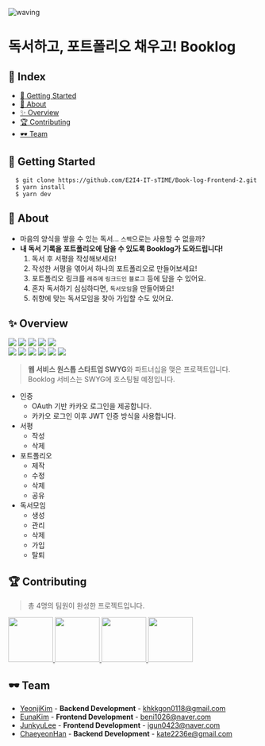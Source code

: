 ![waving](https://capsule-render.vercel.app/api?type=waving&height=200&text=Booklog&fontAlign=70&fontAlignY=35&color=gradient)

# 독서하고, 포트폴리오 채우고! Booklog

## 🎉 Index
- [🎊 Getting Started](#-getting-started)
- [🎠 About](#-about)
- [✨ Overview](#-overview)
- [🏆 Contributing](#-contributing)
- [🕶 Team](#-team)

## 🎊 Getting Started

```
  $ git clone https://github.com/E2I4-IT-sTIME/Book-log-Frontend-2.git
  $ yarn install
  $ yarn dev
```

## 🎠 About

- 마음의 양식을 쌓을 수 있는 독서... `스펙`으로는 사용할 수 없을까?
- **내 독서 기록을 포트폴리오에 담을 수 있도록 Booklog가 도와드립니다!**
  1. 독서 후 서평을 작성해보세요!
  2. 작성한 서평을 엮어서 하나의 포트폴리오로 만들어보세요!
  3. 포트폴리오 링크를 `레쥬메` `링크드인` `블로그` 등에 담을 수 있어요.
  4. 혼자 독서하기 심심하다면, `독서모임`을 만들어봐요!
  5. 취향에 맞는 독서모임을 찾아 가입할 수도 있어요.

## ✨ Overview

<img src="https://img.shields.io/badge/TypeScript-3178C6?style=plastic-square&logo=TypeScript&logoColor=white"/> <img src="https://img.shields.io/badge/Next.js-000000?style=plastic-square&logo=Next.js&logoColor=white"/> <img src="https://img.shields.io/badge/axios-5A29E4?style=plastic-square&logo=axios&logoColor=white"/> <img src="https://img.shields.io/badge/recoil-007AF4?style=plastic-square&logo=redux&logoColor=white"/> <img src="https://img.shields.io/badge/Figma-F24E1E?style=plastic&logo=Figma&logoColor=white"/><br/>
<img src="https://img.shields.io/badge/Spring Boot-6DB33F?style=plastic-square&logo=Spring Boot&logoColor=white"/> <img src="https://img.shields.io/badge/MySQL-4479A1?style=plastic-square&logo=MySQL&logoColor=white"/> <img src="https://img.shields.io/badge/Gradle-02303A?style=plastic-square&logo=Gradle&logoColor=white"/> <img src="https://img.shields.io/badge/Amazon RDS-527FFF?style=plastic-square&logo=Amazon RDS&logoColor=white"/> <img src="https://img.shields.io/badge/Amazon EC2-FF9900?style=plastic-square&logo=Amazon EC2&logoColor=white"/> <img src="https://img.shields.io/badge/NGINX-009639?style=plastic-square&logo=NGINX&logoColor=white"/>

> **웹 서비스 원스톱 스타트업 SWYG**와 파트너십을 맺은 프로젝트입니다.<br/>
> Booklog 서비스는 SWYG에 호스팅될 예정입니다.

- 인증
  - OAuth 기반 카카오 로그인을 제공합니다.
  - 카카오 로그인 이후 JWT 인증 방식을 사용합니다.
- 서평
  - 작성
  - 삭제
- 포트폴리오
  - 제작
  - 수정
  - 삭제
  - 공유
- 독서모임
  - 생성
  - 관리
  - 삭제
  - 가입
  - 탈퇴

## 🏆 Contributing

> 총 4명의 팀원이 완성한 프로젝트입니다.

<p>
<a href="https://github.com/rladuswl">
    <img src="https://avatars.githubusercontent.com/u/96656191?v=4" width="90">
</a>
<a href="https://github.com/beni1026">
    <img src="https://avatars.githubusercontent.com/u/67576476?v=4" width="90">
</a>
<a href="https://github.com/Jun99uu">
    <img src="https://avatars.githubusercontent.com/u/44965706?v=4" width="90">
</a>
<a href="https://github.com/ChaeyeonHan">
    <img src="https://avatars.githubusercontent.com/u/71596178?v=4" width="90">
</a>
</p>

## 🕶 Team

- [YeonjiKim](https://github.com/rladuswl) - **Backend Development** - <khkkgon0118@gmail.com>
- [EunaKim](https://github.com/beni1026) - **Frontend Development** - <beni1026@naver.com>
- [JunkyuLee](https://github.com/Jun99uu) - **Frontend Development** - <igun0423@naver.com>
- [ChaeyeonHan](https://github.com/ChaeyeonHan) - **Backend Development** - <kate2236e@gmail.com>
